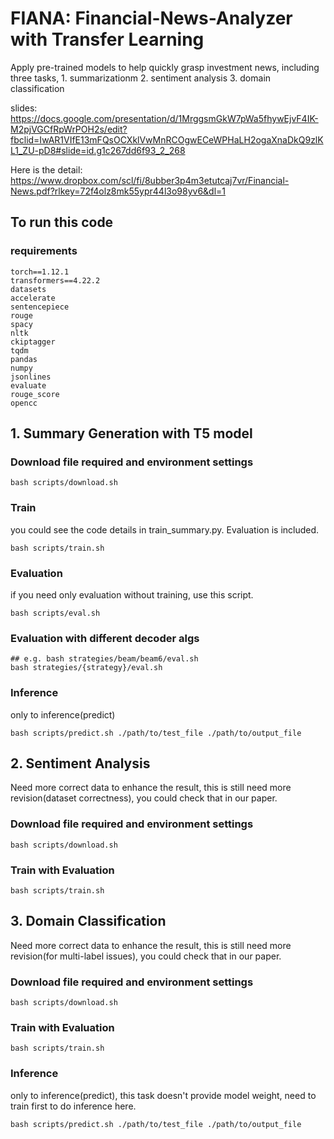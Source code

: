 # FIANA: Financial-News-Analyzer with Transfer Learning
Apply pre-trained models to help quickly grasp investment news, including three tasks, 1. summarizationm 2. sentiment analysis 3. domain classification

slides: https://docs.google.com/presentation/d/1MrggsmGkW7pWa5fhywEjvF4IK-M2pjVGCfRpWrPOH2s/edit?fbclid=IwAR1VIfE13mFQsOCXklVwMnRCOgwECeWPHaLH2ogaXnaDkQ9zlKL1_ZU-pD8#slide=id.g1c267dd6f93_2_268 

Here is the detail: https://www.dropbox.com/scl/fi/8ubber3p4m3etutcaj7vr/Financial-News.pdf?rlkey=72f4olz8mk55ypr44l3o98yv6&dl=1
## To run this code
### requirements
```shell
torch==1.12.1
transformers==4.22.2
datasets
accelerate
sentencepiece
rouge
spacy
nltk
ckiptagger
tqdm
pandas
numpy
jsonlines
evaluate
rouge_score
opencc

```
## 1. Summary Generation with T5 model



### Download file required and environment settings
```shell
bash scripts/download.sh
```

### Train
you could see the code details in train_summary.py.
Evaluation is included.

```shell
bash scripts/train.sh
```
### Evaluation
if you need only evaluation without training, use this script.
```shell
bash scripts/eval.sh
```
### Evaluation with different decoder algs
```shell
## e.g. bash strategies/beam/beam6/eval.sh
bash strategies/{strategy}/eval.sh
```

### Inference
only to inference(predict)
```shell
bash scripts/predict.sh ./path/to/test_file ./path/to/output_file
```

## 2. Sentiment Analysis
Need more correct data to enhance the result, this is still need more revision(dataset correctness), you could check that in our paper.
### Download file required and environment settings
```shell
bash scripts/download.sh
```
### Train with Evaluation
```shell
bash scripts/train.sh
```

## 3. Domain Classification
Need more correct data to enhance the result, this is still need more revision(for multi-label issues), you could check that in our paper.

### Download file required and environment settings
```shell
bash scripts/download.sh
```
### Train with Evaluation
```shell
bash scripts/train.sh
```

### Inference
only to inference(predict), this task doesn't provide model weight, need to train first to do inference here.
```shell
bash scripts/predict.sh ./path/to/test_file ./path/to/output_file
```

